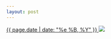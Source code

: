 ```yaml
---
layout: post
---
```


<p>
  <a href="/60">
    <time>{{ page.date | date: "%e %B, %Y" }}</time>
  </a>
  <a href="/60"><img src="{{ site.assets_url }}/60.jpg"/></a>
</p>
